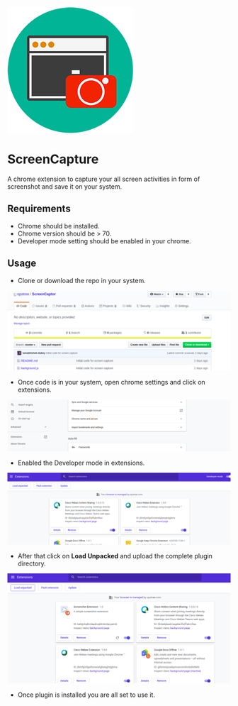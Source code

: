<p align="left">
  <img src="./camera.png">
</p>

# ScreenCapture

A chrome extension to capture your all screen activities in form of screenshot and save it on your system.

## Requirements

- Chrome should be installed.
- Chrome version should be > 70.
- Developer mode setting should be enabled in your chrome.

## Usage

- Clone or download the repo in your system.

![](./static/clone.png)

- Once code is in your system, open chrome settings and click on extensions.

![](./static/settings.png)

- Enabled the Developer mode in extensions.

![](./static/developer.png)

- After that click on **Load Unpacked** and upload the complete plugin directory.

![](./static/plugin.png)

- Once plugin is installed you are all set to use it.
